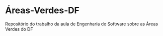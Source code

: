 # Áreas-Verdes-DF
Repositório do trabalho da aula de Engenharia de Software sobre as Áreas Verdes do DF
